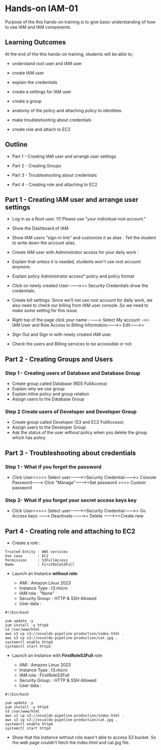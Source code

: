 # Hands-on IAM-01

Purpose of the this hands-on training is to give basic understanding of how to use IAM and IAM components.

## Learning Outcomes

At the end of the this hands-on training, students will be able to;

- understand root user and IAM user

- create IAM user

- explain the credentials

- create a settings for IAM user

- create a group

- anatomy of the policy and attaching policy to identities.

- make troubleshooting about credentials

- create role and attach to EC2

## Outline

- Part 1 - Creating IAM user and arrange user settings

- Part 2 - Creating Groups

- Part 3 - Troubleshooting about credentials

- Part 4 - Creating role and attaching to EC2

## Part 1 - Creating IAM user and arrange user settings

- Log in as a Root user. !!!! Please use "your individual root account."

- Show the Dashboard of IAM

- Show IAM users "sign-in link" and customize it as alias . Tell the student to write down the account alias.

- Create IAM user with Administrator access for your daily work :

- Explain that unless it is needed, students won't use root account anymore.
- Explain policy Administrator access\* policy and policy format

- Click on newly created User---->>> Security Credentials show the credentials.

- Create bill settings: Since we'll not use root account for daily work, we also need to check our billing from IAM user console .So we need to make some setting for this issue.

- Right top of the page click your name ----> Select My account -->> IAM User and Role Access to Billing Information--->> Edit--->>

- Sign Out and Sign in with newly created IAM user.

- Check the users and Billing services to be accessible or not.

## Part 2 - Creating Groups and Users

### Step 1 - Creating users of Database and Database Group

- Create group called Database (RDS FullAccess)
- Explain why we use group
- Explain inline policy and group relation
- Assign users to the Database Group

### Step 2 Create users of Developer and Developer Group

- Create group called Developer (S3 and EC2 FullAccess)
- Assign users to the Developer Group
- Ask the status of the user without policy when you delete the group which has policy

## Part 3 - Troubleshooting about credentials

### Step 1 - What if you forget the password

- Click User>>>>> Select user---->>Security Credential--->> Console Password---> Click "Manage"--->>Set password >>>> Custom password

### Step 2- What if you forgot your secret access keys key

- Click User>>>>> Select user---->>Security Credential--->> Go Access keys ---> Deactivate---->> Delete --->>>Create new

## Part 4 - Creating role and attaching to EC2

- Create a role :

```text
Trusted Entity : AWS services
Use case       : EC2
Permission     : S3FullAccess
Name           : FirstRoleS3Full

```

- Launch an Instance **without role**:

  - AMI : Amazon Linux 2023
  - Instance Type : t3.micro
  - IAM role : "None"
  - Security Group: : HTTP & SSH Allowed
  - User data :

```text
#!/bin/bash

yum update -y
yum install -y httpd
cd /var/www/html
aws s3 cp s3://osvaldo-pipeline-production/index.html .
aws s3 cp s3://osvaldo-pipeline-production/cat.jpg .
systemctl enable httpd
systemctl start httpd
```

- Launch an Instance with **FirstRoleS3Full** role:

  - AMI : Amazon Linux 2023
  - Instance Type : t3.micro
  - IAM role : FirstRoleS3Full
  - Security Group: : HTTP & SSH Allowed
  - User data :

```text
#!/bin/bash

yum update -y
yum install -y httpd
cd /var/www/html
aws s3 cp s3://osvaldo-pipeline-production/index.html .
aws s3 cp s3://osvaldo-pipeline-production/cat.jpg .
systemctl enable httpd
systemctl start httpd
```

- Show that the instance without role wasn't able to access S3 bucket. So the web page couldn't fetch the index.html and cat.jpg file.
